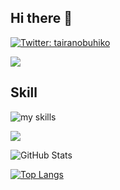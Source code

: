 ## Hi there 👋

[![Twitter: tairanobuhiko](https://img.shields.io/twitter/follow/tairanobuhiko?style=social)](https://twitter.com/tairanobuhiko)

[![](https://komarev.com/ghpvc/?username=no215tyler&style=flat)](https://github.com/antonkomarev/github-profile-views-counter)

## Skill
<img alt="my skills" src="https://skillicons.dev/icons?theme=light&perline=8&i=ruby,rails,js,html,css,vscode,git,github,notion" />

![](https://github-profile-summary-cards.vercel.app/api/cards/profile-details?username=no215tyler&theme=vue)

![GitHub Stats](https://github-readme-stats.vercel.app/api?username=no215tyler&show_icons=true)

[![Top Langs](https://github-readme-stats.vercel.app/api/top-langs/?username=no215tyler&layout=compact&langs_count=6)](https://github.com/anuraghazra/github-readme-stats)

<!--
**no215tyler/no215tyler** is a ✨ _special_ ✨ repository because its `README.md` (this file) appears on your GitHub profile.

Here are some ideas to get you started:

- 🔭 I’m currently working on ...
- 🌱 I’m currently learning ...
- 👯 I’m looking to collaborate on ...
- 🤔 I’m looking for help with ...
- 💬 Ask me about ...
- 📫 How to reach me: ...
- 😄 Pronouns: ...
- ⚡ Fun fact: ...
-->
